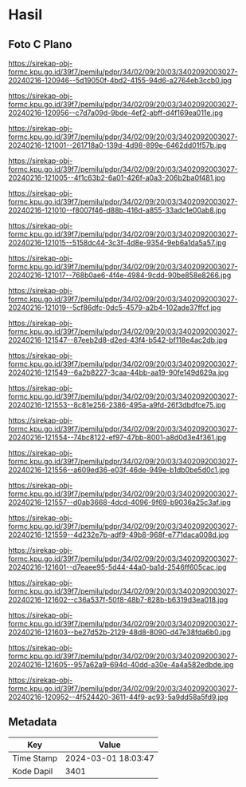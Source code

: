 # Hasil

## Foto C Plano

https://sirekap-obj-formc.kpu.go.id/39f7/pemilu/pdpr/34/02/09/20/03/3402092003027-20240216-120946--5d19050f-4bd2-4155-94d6-a2764eb3ccb0.jpg

https://sirekap-obj-formc.kpu.go.id/39f7/pemilu/pdpr/34/02/09/20/03/3402092003027-20240216-120956--c7d7a09d-9bde-4ef2-abff-d4f169ea011e.jpg

https://sirekap-obj-formc.kpu.go.id/39f7/pemilu/pdpr/34/02/09/20/03/3402092003027-20240216-121001--261718a0-139d-4d98-899e-6462dd01f57b.jpg

https://sirekap-obj-formc.kpu.go.id/39f7/pemilu/pdpr/34/02/09/20/03/3402092003027-20240216-121005--4f1c63b2-6a01-426f-a0a3-206b2ba0f481.jpg

https://sirekap-obj-formc.kpu.go.id/39f7/pemilu/pdpr/34/02/09/20/03/3402092003027-20240216-121010--f8007f46-d88b-416d-a855-33adc1e00ab8.jpg

https://sirekap-obj-formc.kpu.go.id/39f7/pemilu/pdpr/34/02/09/20/03/3402092003027-20240216-121015--5158dc44-3c3f-4d8e-9354-9eb6a1da5a57.jpg

https://sirekap-obj-formc.kpu.go.id/39f7/pemilu/pdpr/34/02/09/20/03/3402092003027-20240216-121017--768b0ae6-4f4e-4984-9cdd-90be858e8266.jpg

https://sirekap-obj-formc.kpu.go.id/39f7/pemilu/pdpr/34/02/09/20/03/3402092003027-20240216-121019--5cf86dfc-0dc5-4579-a2b4-102ade37ffcf.jpg

https://sirekap-obj-formc.kpu.go.id/39f7/pemilu/pdpr/34/02/09/20/03/3402092003027-20240216-121547--87eeb2d8-d2ed-43f4-b542-bf118e4ac2db.jpg

https://sirekap-obj-formc.kpu.go.id/39f7/pemilu/pdpr/34/02/09/20/03/3402092003027-20240216-121549--6a2b8227-3caa-44bb-aa19-90fe149d629a.jpg

https://sirekap-obj-formc.kpu.go.id/39f7/pemilu/pdpr/34/02/09/20/03/3402092003027-20240216-121553--8c81e256-2386-495a-a9fd-26f3dbdfce75.jpg

https://sirekap-obj-formc.kpu.go.id/39f7/pemilu/pdpr/34/02/09/20/03/3402092003027-20240216-121554--74bc8122-ef97-47bb-8001-a8d0d3e4f361.jpg

https://sirekap-obj-formc.kpu.go.id/39f7/pemilu/pdpr/34/02/09/20/03/3402092003027-20240216-121556--a609ed36-e03f-46de-949e-b1db0be5d0c1.jpg

https://sirekap-obj-formc.kpu.go.id/39f7/pemilu/pdpr/34/02/09/20/03/3402092003027-20240216-121557--d0ab3668-4dcd-4096-9f69-b9036a25c3af.jpg

https://sirekap-obj-formc.kpu.go.id/39f7/pemilu/pdpr/34/02/09/20/03/3402092003027-20240216-121559--4d232e7b-adf9-49b8-968f-e771daca008d.jpg

https://sirekap-obj-formc.kpu.go.id/39f7/pemilu/pdpr/34/02/09/20/03/3402092003027-20240216-121601--d7eaee95-5d44-44a0-ba1d-2546ff605cac.jpg

https://sirekap-obj-formc.kpu.go.id/39f7/pemilu/pdpr/34/02/09/20/03/3402092003027-20240216-121602--c36a537f-50f8-48b7-828b-b6319d3ea018.jpg

https://sirekap-obj-formc.kpu.go.id/39f7/pemilu/pdpr/34/02/09/20/03/3402092003027-20240216-121603--be27d52b-2129-48d8-8090-d47e38fda6b0.jpg

https://sirekap-obj-formc.kpu.go.id/39f7/pemilu/pdpr/34/02/09/20/03/3402092003027-20240216-121605--957a62a9-694d-40dd-a30e-4a4a582edbde.jpg

https://sirekap-obj-formc.kpu.go.id/39f7/pemilu/pdpr/34/02/09/20/03/3402092003027-20240216-120952--4f524420-3611-44f9-ac93-5a9dd58a5fd9.jpg


## Metadata

| Key        | Value               |
| ---------- | ------------------- |
| Time Stamp | 2024-03-01 18:03:47 |
| Kode Dapil | 3401                |



